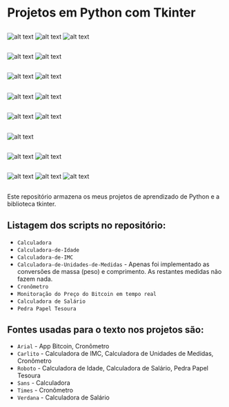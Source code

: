 # Projetos em Python com Tkinter

##
![alt text](https://github.com/PedroF37/Python-Tkinter/blob/main/Calculadora-de-Idade/Calculadora-Idade1.png)
![alt text](https://github.com/PedroF37/Python-Tkinter/blob/main/Calculadora-de-Idade/Calculadora-Idade2.png)
![alt text](https://github.com/PedroF37/Python-Tkinter/blob/main/Calculadora-de-Idade/Calculadora-Idade3.png)
##
![alt text](https://github.com/PedroF37/Python-Tkinter/blob/main/Calculadora/Calculadora1.png)
![alt text](https://github.com/PedroF37/Python-Tkinter/blob/main/Calculadora/Calculadora2.png)
##
![alt text](https://github.com/PedroF37/Python-Tkinter/blob/main/Calculadora-de-Unidades-de-Medidas/Calculadora-Unidades-Medidas1.png)
![alt text](https://github.com/PedroF37/Python-Tkinter/blob/main/Calculadora-de-Unidades-de-Medidas/Calculadora-Unidades-Medidas2.png)
##
![alt text](https://github.com/PedroF37/Python-Tkinter/blob/main/Calculadora-de-IMC/Calculadora-IMC1.png)
![alt text](https://github.com/PedroF37/Python-Tkinter/blob/main/Calculadora-de-IMC/Calculadora-IMC2.png)
##
![alt text](https://github.com/PedroF37/Python-Tkinter/blob/main/Cronometro/Cronometro1.png)
![alt text](https://github.com/PedroF37/Python-Tkinter/blob/main/Cronometro/Cronometro2.png)
##
![alt text](https://github.com/PedroF37/Python-Tkinter/blob/main/Bitcoin/Bitcoin-Price-Tracker.png)
##
![alt text](https://github.com/PedroF37/Python-Tkinter/blob/main/Calculadora-de-Salario/Calculadora-Sal%C3%A1rio1.png)
![alt text](https://github.com/PedroF37/Python-Tkinter/blob/main/Calculadora-de-Salario/Calculadora-Sal%C3%A1rio2.png)
##
![alt text](https://github.com/PedroF37/Python-Tkinter/blob/main/PedraPapelTesoura/Pedra-Papel-Tesoura1.png)
![alt text](https://github.com/PedroF37/Python-Tkinter/blob/main/PedraPapelTesoura/Pedra-Papel-Tesoura1.png)
![alt text](https://github.com/PedroF37/Python-Tkinter/blob/main/PedraPapelTesoura/Pedra-Papel-Tesoura1.png)
##

Este repositório armazena os meus projetos de aprendizado de Python e a biblioteca tkinter.

## Listagem dos scripts no repositório:

* `Calculadora` 
* `Calculadora-de-Idade`
* `Calculadora-de-IMC`
* `Calculadora-de-Unidades-de-Medidas` - Apenas foi implementado as conversões de massa (peso) e comprimento. As restantes medidas não fazem nada.
* `Cronômetro`
* `Monitoração do Preço do Bitcoin em tempo real`
* `Calculadora de Salário`
* `Pedra Papel Tesoura`


## Fontes usadas para o texto nos projetos são:

* `Arial`   - App Bitcoin, Cronômetro
* `Carlito` - Calculadora de IMC, Calculadora de Unidades de Medidas, Cronômetro
* `Roboto`  - Calculadora de Idade, Calculadora de Salário, Pedra Papel Tesoura
* `Sans`    - Calculadora
* `Times`   - Cronômetro
* `Verdana` - Calculadora de Salário
